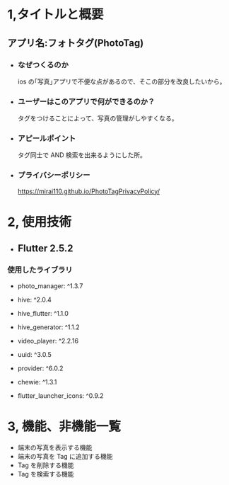 # 1,タイトルと概要

## アプリ名:フォトタグ(PhotoTag)

- ### なぜつくるのか

  ios の｢写真｣アプリで不便な点があるので、そこの部分を改良したいから。

- ### ユーザーはこのアプリで何ができるのか？

  タグをつけることによって、写真の管理がしやすくなる。

- ### アピールポイント

  タグ同士で AND 検索を出来るようにした所。

- ### プライバシーポリシー
  https://mirai110.github.io/PhotoTagPrivacyPolicy/

# 2, 使用技術

- ## Flutter 2.5.2

### 使用したライブラリ

- photo_manager: ^1.3.7

- hive: ^2.0.4
- hive_flutter: ^1.1.0
- hive_generator: ^1.1.2
- video_player: ^2.2.16
- uuid: ^3.0.5
- provider: ^6.0.2
- chewie: ^1.3.1
- flutter_launcher_icons: ^0.9.2

# 3, 機能、非機能一覧

- 端末の写真を表示する機能
- 端末の写真を Tag に追加する機能
- Tag を削除する機能
- Tag を検索する機能
